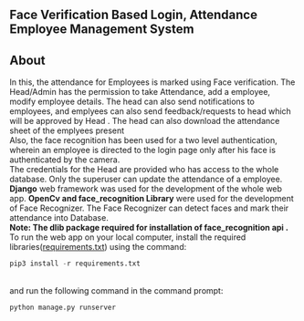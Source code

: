 ## Face Verification Based Login, Attendance Employee Management System
## About
In this, the attendance for Employees is marked using Face verification. The Head/Admin has the permission to take Attendance, add a employee, modify employee details. The head can also send notifications to employees, and emplyees can also send feedback/requests to head which will be approved by Head . The head can also download the attendance sheet of the emplyees present<br>
Also, the face recognition has been used for a two level authentication, wherein an employee is directed to the login page only after his face is authenticated by the camera. <br>
The credentials for the Head are provided who has access to the whole database. Only the superuser can update the attendance of a employee.<br>
**Django** web framework was used for the development of the whole web app. **OpenCv and face_recognition Library** were used for the development of Face Recognizer. The Face Recognizer can detect faces and mark their attendance into Database.<br>
**Note: The dlib package required for installation of face_recognition api .**<br>
To run the web app on your local computer, install the required libraries([requirements.txt](https://github.com/ss1208/Employee_Management_System/blob/main/requirements.txt)) using the command:<br>
```python
pip3 install -r requirements.txt
``` 
<br>and run the following command in the command prompt:<br>
```python
python manage.py runserver
``` 



<br/>
